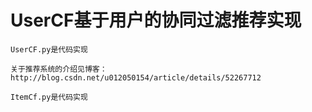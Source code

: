 # UserCF基于用户的协同过滤推荐实现 

```UserCF的思想见博客：http://blog.csdn.net/u012050154/article/details/52268057    
UserCF.py是代码实现

关于推荐系统的介绍见博客：http://blog.csdn.net/u012050154/article/details/52267712   

ItemCf.py是代码实现 
```
